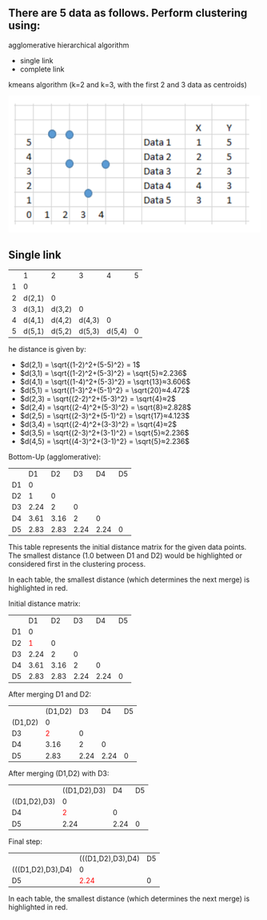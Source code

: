 ## There are 5 data as follows. Perform clustering using:

agglomerative hierarchical algorithm

* single link
* complete link

kmeans algorithm (k=2 and k=3, with the first 2 and 3 data as centroids)

![alt text](image-1.png)

## Single link

<table><tbody><tr><td> </td><td>1</td><td>2</td><td>3</td><td>4</td><td>5</td></tr><tr><td>1</td><td>0</td><td> </td><td> </td><td> </td><td> </td></tr><tr><td>2</td><td>d(2,1)</td><td>0</td><td> </td><td> </td><td> </td></tr><tr><td>3</td><td>d(3,1)</td><td>d(3,2)</td><td>0</td><td> </td><td> </td></tr><tr><td>4</td><td>d(4,1)</td><td>d(4,2)</td><td>d(4,3)</td><td>0</td><td> </td></tr><tr><td>5</td><td>d(5,1)</td><td>d(5,2)</td><td>d(5,3)</td><td>d(5,4)</td><td>0</td></tr></tbody></table>

he distance is given by:

- $d(2,1) = \sqrt{(1-2)^2+(5-5)^2} = 1$
- $d(3,1) = \sqrt{(1-2)^2+(5-3)^2} = \sqrt{5}≈2.236$
- $d(4,1) = \sqrt{(1-4)^2+(5-3)^2} = \sqrt{13}≈3.606$
- $d(5,1) = \sqrt{(1-3)^2+(5-1)^2} = \sqrt{20}≈4.472$
- $d(2,3) = \sqrt{(2-2)^2+(5-3)^2} = \sqrt{4}≈2$
- $d(2,4) = \sqrt{(2-4)^2+(5-3)^2} = \sqrt{8}≈2.828$
- $d(2,5) = \sqrt{(2-3)^2+(5-1)^2} = \sqrt{17}≈4.123$
- $d(3,4) = \sqrt{(2-4)^2+(3-3)^2} = \sqrt{4}≈2$
- $d(3,5) = \sqrt{(2-3)^2+(3-1)^2} = \sqrt{5}≈2.236$
- $d(4,5) = \sqrt{(4-3)^2+(3-1)^2} = \sqrt{5}≈2.236$

Bottom-Up (agglomerative):

<table>
<tbody>
<tr>
<td> </td><td>D1</td><td>D2</td><td>D3</td><td>D4</td><td>D5</td>
</tr>
<tr>
<td>D1</td><td>0</td><td> </td><td> </td><td> </td><td> </td>
</tr>
<tr>
<td>D2</td><td >1</td><td>0</td><td> </td><td> </td><td> </td>
</tr>
<tr>
<td>D3</td><td>2.24</td><td>2</td><td>0</td><td> </td><td> </td>
</tr>
<tr>
<td>D4</td><td>3.61</td><td>3.16</td><td>2</td><td>0</td><td> </td>
</tr>
<tr>
<td>D5</td><td>2.83</td><td>2.83</td><td>2.24</td><td>2.24</td><td>0</td>
</tr>
</tbody>
</table>
This table represents the initial distance matrix for the given data points. The smallest distance (1.0 between D1 and D2) would be highlighted or considered first in the clustering process.

In each table, the smallest distance (which determines the next merge) is highlighted in red.


Initial distance matrix:

<table><tbody><tr><td> </td><td>D1</td><td>D2</td><td>D3</td><td>D4</td><td>D5</td></tr><tr><td>D1</td><td>0</td><td> </td><td> </td><td> </td><td> </td></tr><tr><td>D2</td><td><font color="red">1</font></td><td>0</td><td> </td><td> </td><td> </td></tr><tr><td>D3</td><td>2.24</td><td>2</td><td>0</td><td> </td><td> </td></tr><tr><td>D4</td><td>3.61</td><td>3.16</td><td>2</td><td>0</td><td> </td></tr><tr><td>D5</td><td>2.83</td><td>2.83</td><td>2.24</td><td>2.24</td><td>0</td></tr></tbody></table>

After merging D1 and D2:

<table><tbody><tr><td> </td><td>(D1,D2)</td><td>D3</td><td>D4</td><td>D5</td></tr><tr><td>(D1,D2)</td><td>0</td><td> </td><td> </td><td> </td></tr><tr><td>D3</td><td><font color="red">2</font></td><td>0</td><td> </td><td> </td></tr><tr><td>D4</td><td>3.16</td><td>2</td><td>0</td><td> </td></tr><tr><td>D5</td><td>2.83</td><td>2.24</td><td>2.24</td><td>0</td></tr></tbody></table>

After merging (D1,D2) with D3:

<table><tbody><tr><td> </td><td>((D1,D2),D3)</td><td>D4</td><td>D5</td></tr><tr><td>((D1,D2),D3)</td><td>0</td><td> </td><td> </td></tr><tr><td>D4</td><td><font color="red">2</font></td><td>0</td><td> </td></tr><tr><td>D5</td><td>2.24</td><td>2.24</td><td>0</td></tr></tbody></table>

Final step:

<table><tbody><tr><td> </td><td>(((D1,D2),D3),D4)</td><td>D5</td></tr><tr><td>(((D1,D2),D3),D4)</td><td>0</td><td> </td></tr><tr><td>D5</td><td><font color="red">2.24</font></td><td>0</td></tr></tbody></table>

In each table, the smallest distance (which determines the next merge) is highlighted in red.
